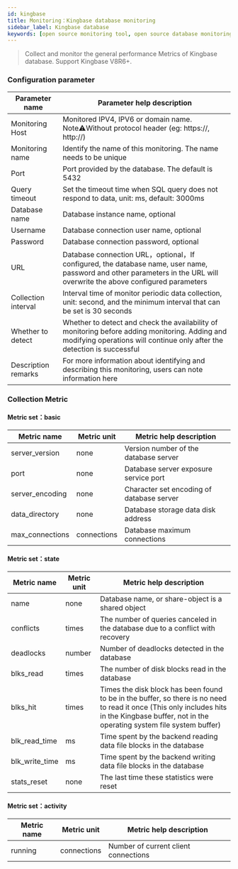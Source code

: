```yaml
---
id: kingbase
title: Monitoring：Kingbase database monitoring      
sidebar_label: Kingbase database   
keywords: [open source monitoring tool, open source database monitoring tool, monitoring kingbase database metrics]
---
```


> Collect and monitor the general performance Metrics of Kingbase database. Support Kingbase V8R6+.

### Configuration parameter

|   Parameter name    |                                                                        Parameter help description                                                                         |
|---------------------|---------------------------------------------------------------------------------------------------------------------------------------------------------------------------|
| Monitoring Host     | Monitored IPV4, IPV6 or domain name. Note⚠️Without protocol header (eg: https://, http://)                                                                                |
| Monitoring name     | Identify the name of this monitoring. The name needs to be unique                                                                                                         |
| Port                | Port provided by the database. The default is 5432                                                                                                                        |
| Query timeout       | Set the timeout time when SQL query does not respond to data, unit: ms, default: 3000ms                                                                                   |
| Database name       | Database instance name, optional                                                                                                                                          |
| Username            | Database connection user name, optional                                                                                                                                   |
| Password            | Database connection password, optional                                                                                                                                    |
| URL                 | Database connection URL，optional，If configured, the database name, user name, password and other parameters in the URL will overwrite the above configured parameters     |
| Collection interval | Interval time of monitor periodic data collection, unit: second, and the minimum interval that can be set is 30 seconds                                                   |
| Whether to detect   | Whether to detect and check the availability of monitoring before adding monitoring. Adding and modifying operations will continue only after the detection is successful |
| Description remarks | For more information about identifying and describing this monitoring, users can note information here                                                                    |

### Collection Metric

#### Metric set：basic

|   Metric name   | Metric unit |          Metric help description          |
|-----------------|-------------|-------------------------------------------|
| server_version  | none        | Version number of the database server     |
| port            | none        | Database server exposure service port     |
| server_encoding | none        | Character set encoding of database server |
| data_directory  | none        | Database storage data disk address        |
| max_connections | connections | Database maximum connections              |

#### Metric set：state

|  Metric name   | Metric unit |                                                                                    Metric help description                                                                                    |
|----------------|-------------|-----------------------------------------------------------------------------------------------------------------------------------------------------------------------------------------------|
| name           | none        | Database name, or share-object is a shared object                                                                                                                                             |
| conflicts      | times       | The number of queries canceled in the database due to a conflict with recovery                                                                                                                |
| deadlocks      | number      | Number of deadlocks detected in the database                                                                                                                                                  |
| blks_read      | times       | The number of disk blocks read in the database                                                                                                                                                |
| blks_hit       | times       | Times the disk block has been found to be in the buffer, so there is no need to read it once (This only includes hits in the Kingbase buffer, not in the operating system file system buffer) |
| blk_read_time  | ms          | Time spent by the backend reading data file blocks in the database                                                                                                                            |
| blk_write_time | ms          | Time spent by the backend writing data file blocks in the database                                                                                                                            |
| stats_reset    | none        | The last time these statistics were reset                                                                                                                                                     |

#### Metric set：activity

| Metric name | Metric unit |       Metric help description        |
|-------------|-------------|--------------------------------------|
| running     | connections | Number of current client connections |

